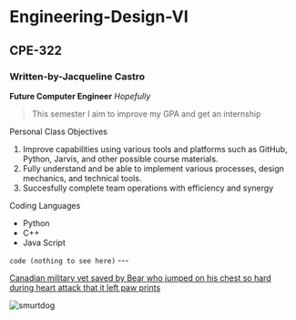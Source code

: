 # Engineering-Design-VI
## CPE-322
### Written-by-Jacqueline Castro

**Future Computer Engineer**
*Hopefully*
> This semester I aim to improve my GPA and get an internship

Personal Class Objectives
1. Improve capabilities using various tools and platforms such as GitHub, Python, Jarvis, and other possible course materials. 
2. Fully understand and be able to implement various processes, design mechanics, and technical tools. 
3. Succesfully complete team operations with efficiency and synergy

Coding Languages
- Python
- C++
- Java Script

`code (nothing to see here)`
	---
 

[Canadian military vet saved by Bear who jumped on his chest so hard during heart attack that it left paw prints](https://nationalpost.com/news/canada/canadian-military-veteran-says-one-year-old-bear-saved-his-life-by-performing-cpr)

![smurtdog](https://github.com/user-attachments/assets/6f867172-3ad8-467b-80eb-103dc800b263)
